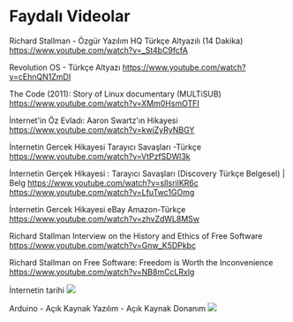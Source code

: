 # Faydalı Videolar

Richard Stallman - Özgür Yazılım HQ Türkçe Altyazılı (14 Dakika)
https://www.youtube.com/watch?v=_St4bC9fcfA


Revolution OS - Türkçe Altyazı
https://www.youtube.com/watch?v=cEhnQN1ZmDI


The Code (2011): Story of Linux documentary (MULTiSUB)
https://www.youtube.com/watch?v=XMm0HsmOTFI


İnternet'in Öz Evladı: Aaron Swartz'ın Hikayesi
https://www.youtube.com/watch?v=kwiZyRyNBGY


İnternetin Gercek Hikayesi Tarayıcı Savaşları -Türkçe
https://www.youtube.com/watch?v=VtPzfSDWl3k


İnternetin Gerçek Hikayesi : Tarayıcı Savaşları (Discovery Türkçe Belgesel) | Belg
https://www.youtube.com/watch?v=slIsrilKR6c
https://www.youtube.com/watch?v=LfuTwc1GOmg


İnternetin Gercek Hikayesi eBay Amazon-Türkçe
https://www.youtube.com/watch?v=zhvZdWL8MSw


Richard Stallman Interview on the History and Ethics of Free Software
https://www.youtube.com/watch?v=Gnw_K5DPkbc


Richard Stallman on Free Software: Freedom is Worth the Inconvenience
https://www.youtube.com/watch?v=NB8mCcLRxlg


İnternetin tarihi
[![](http://img.youtube.com/vi/MkW3hILexKE/0.jpg)](http://www.youtube.com/watch?v=MkW3hILexKE "History of the Internet, İnternetin Tarihçesi, Melih Bilgil (TR Sub. Elordian)")


Arduino - Açık Kaynak Yazılım - Açık Kaynak Donanım
[![](http://img.youtube.com/vi/UoBUXOOdLXY/0.jpg)](http://www.youtube.com/watch?v=UoBUXOOdLXY "")

